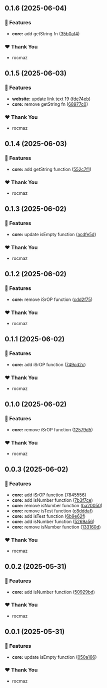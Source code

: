 ## 0.1.6 (2025-06-04)

### 🚀 Features

- **core:** add getString fn ([35b0af4](https://github.com/calyjs/calyjs-setup/commit/35b0af4))

### ❤️ Thank You

- rocmaz

## 0.1.5 (2025-06-03)

### 🚀 Features

- **website:** update link text 19 ([fde74eb](https://github.com/calyjs/calyjs-setup/commit/fde74eb))
- **core:** remove getString fn ([68977c0](https://github.com/calyjs/calyjs-setup/commit/68977c0))

### ❤️ Thank You

- rocmaz

## 0.1.4 (2025-06-03)

### 🚀 Features

- **core:** add getString function ([552c7f1](https://github.com/calyjs/calyjs-setup/commit/552c7f1))

### ❤️ Thank You

- rocmaz

## 0.1.3 (2025-06-02)

### 🚀 Features

- **core:** update isEmpty function ([acdfe5d](https://github.com/calyjs/calyjs-setup/commit/acdfe5d))

### ❤️ Thank You

- rocmaz

## 0.1.2 (2025-06-02)

### 🚀 Features

- **core:** remove iSrOP function ([cdd2f75](https://github.com/calyjs/calyjs-setup/commit/cdd2f75))

### ❤️ Thank You

- rocmaz

## 0.1.1 (2025-06-02)

### 🚀 Features

- **core:** add iSrOP function ([749cd2c](https://github.com/calyjs/calyjs-setup/commit/749cd2c))

### ❤️ Thank You

- rocmaz

## 0.1.0 (2025-06-02)

### 🚀 Features

- **core:** remove iSrOP function ([12579d5](https://github.com/calyjs/calyjs-setup/commit/12579d5))

### ❤️ Thank You

- rocmaz

## 0.0.3 (2025-06-02)

### 🚀 Features

- **core:** add iSrOP function ([7845556](https://github.com/calyjs/calyjs-setup/commit/7845556))
- **core:** add isNumber function ([7b3f7ce](https://github.com/calyjs/calyjs-setup/commit/7b3f7ce))
- **core:** remove isNumber function ([ba20050](https://github.com/calyjs/calyjs-setup/commit/ba20050))
- **core:** remove isTest function ([c8dddaf](https://github.com/calyjs/calyjs-setup/commit/c8dddaf))
- **core:** add isTest function ([6b9e62f](https://github.com/calyjs/calyjs-setup/commit/6b9e62f))
- **core:** add isNumber function ([5269a56](https://github.com/calyjs/calyjs-setup/commit/5269a56))
- **core:** remove isNumber function ([133160d](https://github.com/calyjs/calyjs-setup/commit/133160d))

### ❤️ Thank You

- rocmaz

## 0.0.2 (2025-05-31)

### 🚀 Features

- **core:** add isNumber function ([50929bd](https://github.com/calyjs/calyjs-setup/commit/50929bd))

### ❤️ Thank You

- rocmaz

## 0.0.1 (2025-05-31)

### 🚀 Features

- **core:** update isEmpty function ([050a166](https://github.com/calyjs/calyjs-setup/commit/050a166))

### ❤️ Thank You

- rocmaz